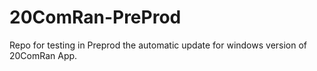 # 20ComRan-PreProd
Repo for testing in Preprod the automatic update for windows version of 20ComRan App.
